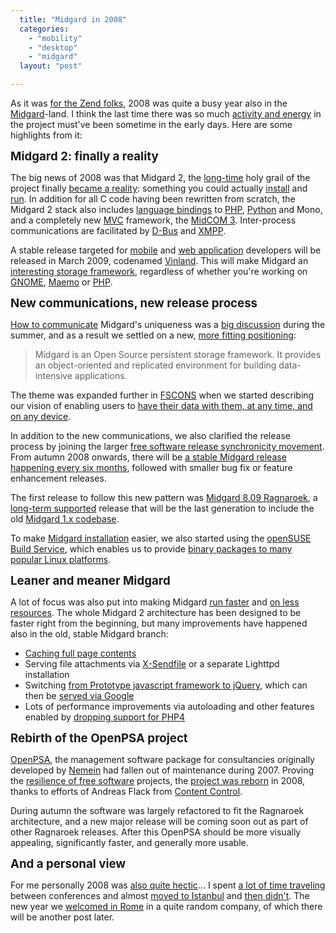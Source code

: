 ```yaml
---
  title: "Midgard in 2008"
  categories: 
    - "mobility"
    - "desktop"
    - "midgard"
  layout: "post"

---
```

<p>
As it was <a href="http://andigutmans.blogspot.com/2009/01/happy-new-year.html">for the Zend folks</a>, 2008 was quite a busy year also in the <a href="http://www.midgard-project.org/">Midgard</a>-land. I think the last time there was so much <a href="https://www.ohloh.net/p/midgard/analyses/latest">activity and energy</a> in the project must've been sometime in the early days. Here are some highlights from it:
</p><p>
<span style="font-size:14pt;"><strong>Midgard 2: finally a reality</strong></span>
</p><p>
The big news of 2008 was that Midgard 2, the <a href="http://www.kaktus.cc/weblog/4658b837d2e9075028380198a39fbc0f/">long-time</a> holy grail of the project finally <a href="http://bergie.iki.fi/blog/midgard_2-finally_legacy-free/">became a reality</a>: something you could actually <a href="http://teroheikkinen.iki.fi/blog/some_documentation_about_installing_midgard_2/">install</a> and <a href="http://blogs.nemein.com/people/piotras/view/1208851555.html">run</a>. In addition for all C code having been rewritten from scratch, the Midgard 2 stack also includes <a href="http://bergie.iki.fi/blog/midgard_2-more_than_just_php-more_than_just_cms/">language bindings</a> to <a href="http://www.midgard-project.org/documentation/mgdschema-in-php/">PHP</a>, <a href="http://www.midgard-project.org/documentation/python_midgard/">Python</a> and Mono, and a completely new <a href="http://en.wikipedia.org/wiki/Model-view-controller">MVC</a> framework, the <a href="http://bergie.iki.fi/blog/some_plans_for_midcom_3/">MidCOM 3</a>. Inter-process communications are facilitated by <a href="http://bergie.iki.fi/blog/interprocess_communications_in_midgard-d-bus_comes_to_the_web/">D-Bus</a> and <a href="http://teroheikkinen.iki.fi/blog/how_midgard_2_talks_between_between_machines/">XMPP</a>.
</p><p>
A stable release targeted for <a href="http://bergie.iki.fi/blog/maemo_and_midgard_go_well_together/">mobile</a> and <a href="http://bergie.iki.fi/blog/midcom_3_at_a_glance/">web application</a> developers will be released in March 2009, codenamed <a href="http://trac.midgard-project.org/milestone/9.03%20Vinland">Vinland</a>. This will make Midgard an <a href="http://bergie.iki.fi/blog/introduction_to_midgards_database_abstraction_system/">interesting storage framework</a>, regardless of whether you're working on <a href="http://www.gnome.org/">GNOME</a>, <a href="http://maemo.org/">Maemo</a> or <a href="http://php.net/">PHP</a>.
</p><p>
<span style="font-size:14pt;"><strong>New communications, new release process</strong></span>
</p><p>
<a href="http://bergie.iki.fi/blog/midgard_releases_and_marketing/">How to communicate</a> Midgard's uniqueness was a <a href="http://nettiapina.fi/blog/2008/07/17/marketing-midgard/">big discussion</a> during the summer, and as a result we settled on a new, <a href="http://en.wikipedia.org/wiki/Midgard_(software)">more fitting positioning</a>:
</p><blockquote>
Midgard is an Open Source persistent storage framework. It provides an object-oriented and replicated environment for building data-intensive applications.
</blockquote><p>
The theme was expanded further in <a href="http://fscons.org/">FSCONS</a> when we started describing our vision of enabling users to <a href="http://bergie.iki.fi/blog/midgard2_at_fscons-your_data-everywhere/">have their data with them, at any time, and on any device</a>.
</p><p>
In addition to the new communications, we also clarified the release process by joining the larger <a href="http://www.markshuttleworth.com/archives/150">free software release synchronicity movement</a>. From autumn 2008 onwards, there will be <a href="http://bergie.iki.fi/blog/midgard_and_synchronized_releases/">a stable Midgard release happening every six months</a>, followed with smaller bug fix or feature enhancement releases.
</p><p>
The first release to follow this new pattern was <a href="http://www.midgard-project.org/midgard/8.09/">Midgard 8.09 Ragnaroek</a>, a <a href="http://teroheikkinen.iki.fi/blog/what_are_the_keypoints_of_business_value_generation_with_long_term_support/">long-term supported</a> release that will be the last generation to include the old <a href="http://www.midgard-project.org/documentation/reference/#9f42c2021f0b0efedacd0ae9d6801c5c">Midgard 1.x codebase</a>.
</p><p>
To make <a href="http://www.midgard-project.org/documentation/installation/">Midgard installation</a> easier, we also started using the <a href="https://build.opensuse.org/">openSUSE Build Service</a>, which enables us to provide <a href="http://www.midgard-project.org/documentation/installation-distros/">binary packages to many popular Linux platforms</a>.
</p><p>
<span style="font-size:14pt;"><strong>Leaner and meaner Midgard</strong></span>
</p><p>
A lot of focus was also put into making Midgard <a href="http://teroheikkinen.iki.fi/blog/how_much_more_torque_midcom_3_really_gives/">run faster</a> and <a href="http://bergie.iki.fi/blog/some_thoughts_on_green_programming-php-midgard_and_simplicity/">on less resources</a>. The whole Midgard 2 architecture has been designed to be faster right from the beginning, but many improvements have happened also in the old, stable Midgard branch:
</p><ul><li><a href="http://teroheikkinen.iki.fi/blog/building_a_user_level_caching_with_dynamic_content/">Caching full page contents</a></li>
<li>Serving file attachments via <a href="http://teroheikkinen.iki.fi/blog/midcom_3_supports_now_x-sendfile/">X-Sendfile</a> or a separate Lighttpd installation</li>
<li>Switching <a href="http://trac.midgard-project.org/ticket/34">from Prototype javascript framework to jQuery</a>, which can then be <a href="http://trac.midgard-project.org/ticket/638">served via Google</a></li>
<li>Lots of performance improvements via autoloading and other features enabled by <a href="http://bergie.iki.fi/blog/next_midgard_will_be_php5_only/">dropping support for PHP4</a></li>
</ul><p>
<span style="font-size:14pt;"><strong>Rebirth of the OpenPSA project</strong></span>
</p><p>
<a href="http://www.openpsa.org/version2/">OpenPSA</a>, the management software package for consultancies originally developed by <a href="http://nemein.com/en/">Nemein</a> had fallen out of maintenance during 2007. Proving the <a href="http://bergie.iki.fi/blog/real-world_example_of_a_free_software_project_handover/">resilience of free software</a> projects, the <a href="http://bergie.iki.fi/blog/free_software_at_work-openpsa2_is_making_a_return/">project was reborn</a> in 2008, thanks to efforts of Andreas Flack from <a href="http://www.contentcontrol-berlin.de/">Content Control</a>.
</p><p>
During autumn the software was largely refactored to fit the Ragnaroek architecture, and a new major release will be coming soon out as part of other Ragnaroek releases. After this OpenPSA should be more visually appealing, significantly faster, and generally more usable.
</p><p>
<span style="font-size:14pt;"><strong>And a personal view</strong></span>
</p><p>
For me personally 2008 was <a href="http://www.flickr.com/photos/bergie/archives/date-posted/2008/calendar/">also quite hectic</a>... I spent <a href="http://www.dopplr.com/traveller/bergie">a lot of time traveling</a> between conferences and almost <a href="http://bergie.iki.fi/blog/part-time_istanbullu/">moved to Istanbul</a> and <a href="http://bergie.iki.fi/blog/not_everything_goes_according_to_plan/">then didn't</a>. The new year we <a href="http://www.flickr.com/photos/bergie/3156228926/">welcomed in Rome</a> in a quite random company, of which there will be another post later.
</p>